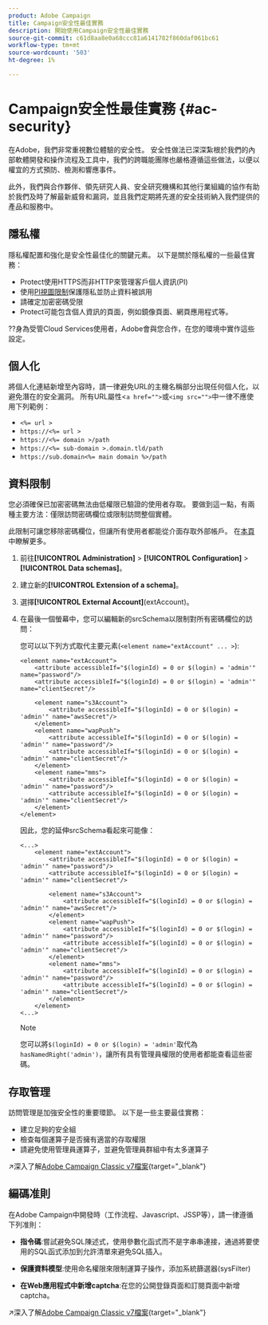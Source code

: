 ```yaml
---
product: Adobe Campaign
title: Campaign安全性最佳實務
description: 開始使用Campaign安全性最佳實務
source-git-commit: c61d8aa8e0a68ccc81a6141782f860daf061bc61
workflow-type: tm+mt
source-wordcount: '503'
ht-degree: 1%

---
```


# Campaign安全性最佳實務 {#ac-security}

在Adobe，我們非常重視數位體驗的安全性。 安全性做法已深深紮根於我們的內部軟體開發和操作流程及工具中，我們的跨職能團隊也嚴格遵循這些做法，以便以權宜的方式預防、檢測和響應事件。

此外，我們與合作夥伴、領先研究人員、安全研究機構和其他行業組織的協作有助於我們及時了解最新威脅和漏洞，並且我們定期將先進的安全技術納入我們提供的產品和服務中。

## 隱私權

隱私權配置和強化是安全性最佳化的關鍵元素。 以下是關於隱私權的一些最佳實務：

* Protect使用HTTPS而非HTTP來管理客戶個人資訊(PI)
* 使用[PI視圖限制](../dev/restrict-pi-view.md)保護隱私並防止資料被誤用
* 請確定加密密碼受限
* Protect可能包含個人資訊的頁面，例如鏡像頁面、網頁應用程式等。

??身為受管Cloud Services使用者，Adobe會與您合作，在您的環境中實作這些設定。

## 個人化

將個人化連結新增至內容時，請一律避免URL的主機名稱部分出現任何個人化，以避免潛在的安全漏洞。 所有URL屬性&lt;`a href="">`或`<img src="">`中一律不應使用下列範例：

* `<%= url >`
* `https://<%= url >`
* `https://<%= domain >/path`
* `https://<%= sub-domain >.domain.tld/path`
* `https://sub.domain<%= main domain %>/path`

## 資料限制

您必須確保已加密密碼無法由低權限已驗證的使用者存取。 要做到這一點，有兩種主要方法：僅限訪問密碼欄位或限制訪問整個實體。

此限制可讓您移除密碼欄位，但讓所有使用者都能從介面存取外部帳戶。 在[本頁](../dev/restrict-pi-view.md)中瞭解更多。

1. 前往&#x200B;**[!UICONTROL Administration]** > **[!UICONTROL Configuration]** > **[!UICONTROL Data schemas]**。

1. 建立新的&#x200B;**[!UICONTROL Extension of a schema]**。

1. 選擇&#x200B;**[!UICONTROL External Account]**(extAccount)。

1. 在最後一個螢幕中，您可以編輯新的srcSchema以限制對所有密碼欄位的訪問：

   您可以以下列方式取代主要元素(`<element name="extAccount" ... >`):

   ```
   <element name="extAccount">
       <attribute accessibleIf="$(loginId) = 0 or $(login) = 'admin'" name="password"/>
       <attribute accessibleIf="$(loginId) = 0 or $(login) = 'admin'" name="clientSecret"/>
   
       <element name="s3Account">
           <attribute accessibleIf="$(loginId) = 0 or $(login) = 'admin'" name="awsSecret"/>
       </element>
       <element name="wapPush">
           <attribute accessibleIf="$(loginId) = 0 or $(login) = 'admin'" name="password"/>
           <attribute accessibleIf="$(loginId) = 0 or $(login) = 'admin'" name="clientSecret"/>
       </element>
       <element name="mms">
           <attribute accessibleIf="$(loginId) = 0 or $(login) = 'admin'" name="password"/>
           <attribute accessibleIf="$(loginId) = 0 or $(login) = 'admin'" name="clientSecret"/>
       </element>
   </element>
   ```

   因此，您的延伸srcSchema看起來可能像：

   ```
   <...>
       <element name="extAccount">
           <attribute accessibleIf="$(loginId) = 0 or $(login) = 'admin'" name="password"/>
           <attribute accessibleIf="$(loginId) = 0 or $(login) = 'admin'" name="clientSecret"/>
   
           <element name="s3Account">
               <attribute accessibleIf="$(loginId) = 0 or $(login) = 'admin'" name="awsSecret"/>
           </element>
           <element name="wapPush">
               <attribute accessibleIf="$(loginId) = 0 or $(login) = 'admin'" name="password"/>
               <attribute accessibleIf="$(loginId) = 0 or $(login) = 'admin'" name="clientSecret"/>
           </element>
           <element name="mms">
               <attribute accessibleIf="$(loginId) = 0 or $(login) = 'admin'" name="password"/>
               <attribute accessibleIf="$(loginId) = 0 or $(login) = 'admin'" name="clientSecret"/>
           </element>
       </element>
   <...> 
   ```

   >[!NOTE]
   >
   >您可以將`$(loginId) = 0 or $(login) = 'admin'`取代為`hasNamedRight('admin')`，讓所有具有管理員權限的使用者都能查看這些密碼。


## 存取管理

訪問管理是加強安全性的重要環節。 以下是一些主要最佳實務：

* 建立足夠的安全組
* 檢查每個運算子是否擁有適當的存取權限
* 請避免使用管理員運算子，並避免管理員群組中有太多運算子

↗️深入了解[Adobe Campaign Classic v7檔案](https://experienceleague.adobe.com/docs/campaign-classic/using/installing-campaign-classic/security-privacy/access-management.html?lang=en#webapp-operator){target=&quot;_blank&quot;}

## 編碼准則

在Adobe Campaign中開發時（工作流程、Javascript、JSSP等），請一律遵循下列准則：

* **指令碼**:嘗試避免SQL陳述式，使用參數化函式而不是字串串連接，通過將要使用的SQL函式添加到允許清單來避免SQL插入。

* **保護資料模型**:使用命名權限來限制運算子操作，添加系統篩選器(sysFilter)

* **在Web應用程式中新增captcha**:在您的公開登錄頁面和訂閱頁面中新增captcha。

↗️深入了解[Adobe Campaign Classic v7檔案](https://experienceleague.adobe.com/docs/campaign-classic/using/installing-campaign-classic/security-privacy/scripting-coding-guidelines.html?lang=en#installing-campaign-classic){target=&quot;_blank&quot;}
